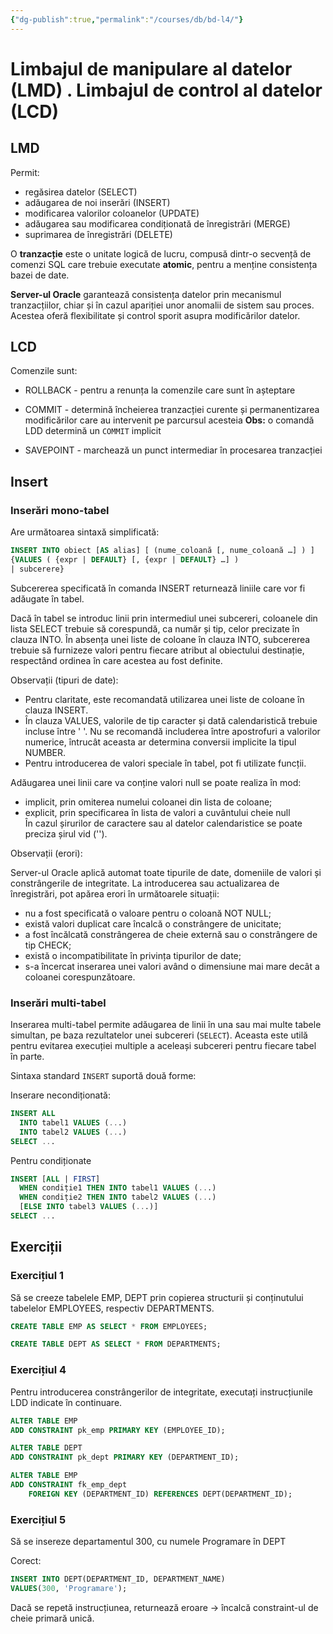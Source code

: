 ```yaml
---
{"dg-publish":true,"permalink":"/courses/db/bd-l4/"}
---
```


# Limbajul de manipulare al datelor (LMD) . Limbajul de control al datelor (LCD)

## LMD 

Permit:
- regăsirea datelor (SELECT)
- adăugarea de noi inserări (INSERT)
- modificarea valorilor coloanelor (UPDATE)
- adăugarea sau modificarea condiționată de înregistrări (MERGE)
- suprimarea de înregistrări (DELETE)

O **tranzacție** este o unitate logică de lucru, compusă dintr-o secvență de comenzi SQL care trebuie executate **atomic**, pentru a menține consistența bazei de date.

**Server-ul Oracle** garantează consistența datelor prin mecanismul tranzacțiilor, chiar și în cazul apariției unor anomalii de sistem sau proces. Acestea oferă flexibilitate și control sporit asupra modificărilor datelor.

## LCD 

Comenzile sunt: 
- ROLLBACK - pentru a renunța la comenzile care sunt în așteptare
- COMMIT - determină încheierea tranzacției curente și permanentizarea modificărilor care au intervenit pe parcursul acesteia
**Obs:** o comandă LDD determină un `COMMIT` implicit 

- SAVEPOINT - marchează un punct intermediar în procesarea tranzacției 

## Insert

### Inserări mono-tabel

Are următoarea sintaxă simplificată:

```sql
INSERT INTO obiect [AS alias] [ (nume_coloană [, nume_coloană …] ) ]
{VALUES ( {expr | DEFAULT} [, {expr | DEFAULT} …] )
| subcerere}
```

Subcererea specificată în comanda INSERT returnează liniile care vor fi adăugate în tabel.

Dacă în tabel se introduc linii prin intermediul unei subcereri, coloanele din lista SELECT trebuie să corespundă, ca număr și tip, celor precizate în clauza INTO. În absența unei liste de coloane în clauza INTO, subcererea trebuie să furnizeze valori pentru fiecare atribut al obiectului destinație, respectând ordinea în care acestea au fost definite.

Observații (tipuri de date):

- Pentru claritate, este recomandată utilizarea unei liste de coloane în clauza INSERT.
- În clauza VALUES, valorile de tip caracter și dată calendaristică trebuie incluse între ' '. Nu se recomandă includerea între apostrofuri a valorilor numerice, întrucât aceasta ar determina conversii implicite la tipul NUMBER.
- Pentru introducerea de valori speciale în tabel, pot fi utilizate funcții.

Adăugarea unei linii care va conține valori null se poate realiza în mod:
- implicit, prin omiterea numelui coloanei din lista de coloane;
- explicit, prin specificarea în lista de valori a cuvântului cheie null  
  În cazul șirurilor de caractere sau al datelor calendaristice se poate preciza șirul vid ('').

Observații (erori):

Server-ul Oracle aplică automat toate tipurile de date, domeniile de valori și constrângerile de integritate. La introducerea sau actualizarea de înregistrări, pot apărea erori în următoarele situații:
- nu a fost specificată o valoare pentru o coloană NOT NULL;
- există valori duplicat care încalcă o constrângere de unicitate;
- a fost încălcată constrângerea de cheie externă sau o constrângere de tip CHECK;
- există o incompatibilitate în privința tipurilor de date;
- s-a încercat inserarea unei valori având o dimensiune mai mare decât a coloanei corespunzătoare.

### Inserări multi-tabel

Inserarea multi-tabel permite adăugarea de linii în una sau mai multe tabele simultan, pe baza rezultatelor unei subcereri (`SELECT`). Aceasta este utilă pentru evitarea execuției multiple a aceleași subcereri pentru fiecare tabel în parte.

Sintaxa standard `INSERT` suportă două forme:

 Inserare necondiționată:
 
```sql
INSERT ALL
  INTO tabel1 VALUES (...)
  INTO tabel2 VALUES (...)
SELECT ...
```

Pentru condiționate 

```sql
INSERT [ALL | FIRST]
  WHEN condiție1 THEN INTO tabel1 VALUES (...)
  WHEN condiție2 THEN INTO tabel2 VALUES (...)
  [ELSE INTO tabel3 VALUES (...)]
SELECT ...
```

## Exerciții

### Exercițiul 1 

Să se creeze tabelele EMP, DEPT prin copierea structurii și conținutului tabelelor EMPLOYEES, respectiv DEPARTMENTS.

```sql
CREATE TABLE EMP AS SELECT * FROM EMPLOYEES;

CREATE TABLE DEPT AS SELECT * FROM DEPARTMENTS;
```

### Exercițiul 4 

Pentru introducerea constrângerilor de integritate, executați instrucțiunile LDD indicate în
continuare.

```sql
ALTER TABLE EMP
ADD CONSTRAINT pk_emp PRIMARY KEY (EMPLOYEE_ID);

ALTER TABLE DEPT
ADD CONSTRAINT pk_dept PRIMARY KEY (DEPARTMENT_ID);

ALTER TABLE EMP
ADD CONSTRAINT fk_emp_dept
    FOREIGN KEY (DEPARTMENT_ID) REFERENCES DEPT(DEPARTMENT_ID);
```

### Exercițiul 5

 Să se insereze departamentul 300, cu numele Programare în DEPT

Corect:

```sql
INSERT INTO DEPT(DEPARTMENT_ID, DEPARTMENT_NAME)
VALUES(300, 'Programare');
```

Dacă se repetă instrucțiunea, returnează eroare -> încalcă constraint-ul de cheie primară unică.